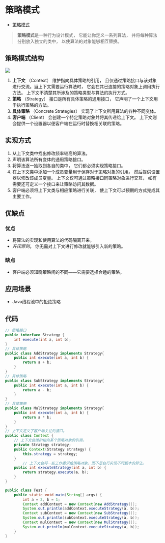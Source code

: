 # 策略模式

- [策略模式](https://refactoringguru.cn/design-patterns/strategy)

> **策略模式**是一种行为设计模式， 它能让你定义一系列算法， 并将每种算法分别放入独立的类中， 以使算法的对象能够相互替换。

## 策略模式结构

![](https://cdn.jsdelivr.net/gh/mouweng/FigureBed/img/202204121019364.png)

1. **上下文** （Context） 维护指向具体策略的引用， 且仅通过策略接口与该对象进行交流。当上下文需要运行算法时， 它会在其已连接的策略对象上调用执行方法。 上下文不清楚其所涉及的策略类型与算法的执行方式。
2. **策略** （Strategy） 接口是所有具体策略的通用接口， 它声明了一个上下文用于执行策略的方法。
3. **具体策略** （Concrete Strategies） 实现了上下文所用算法的各种不同变体。
4. **客户端** （Client） 会创建一个特定策略对象并将其传递给上下文。 上下文则会提供一个设置器以便客户端在运行时替换相关联的策略。

## 实现方式

1. 从上下文类中找出修改频率较高的算法。
2. 声明该算法所有变体的通用策略接口。
3. 将算法逐一抽取到各自的类中， 它们都必须实现策略接口。
4. 在上下文类中添加一个成员变量用于保存对于策略对象的引用。 然后提供设置器以修改该成员变量。 上下文仅可通过策略接口同策略对象进行交互， 如有需要还可定义一个接口来让策略访问其数据。
5. 客户端必须将上下文类与相应策略进行关联， 使上下文可以预期的方式完成其主要工作。

## 优缺点

### 优点

- 将算法的实现和使用算法的代码隔离开来。
- *开闭原则*。 你无需对上下文进行修改就能够引入新的策略。

### 缺点

- 客户端必须知晓策略间的不同——它需要选择合适的策略。

## 应用场景

- Java线程池中的拒绝策略

## 代码

```java
// 策略接口
public interface Strategy {
    int execute(int a, int b);
}
// 具体策略
public class AddStrategy implements Strategy{
    public int execute(int a, int b) {
        return a + b;
    }
}
// 具体策略
public class SubStrategy implements Strategy{
    public int execute(int a, int b) {
        return a - b;
    }
}
// 具体策略
public class MulStrategy implements Strategy{
    public int execute(int a, int b) {
        return a * b;
    }
}
// 上下文定义了客户端关注的接口。
public class Context {
    // 上下文会维护指向某个策略对象的引用。
    private Strategy strategy;
    public Context(Strategy strategy) {
        this.strategy = strategy;
    }
		// 上下文会将一些工作委派给策略对象，而不是自行实现不同版本的算法。
    public int executeStrategy(int a, int b) {
        return strategy.execute(a, b);
    }
}

public class Test {
    public static void main(String[] args) {
        int a = 2, b = 1;
        Context addContext = new Context(new AddStrategy());
        System.out.println(addContext.executeStrategy(a, b));
        Context subContext = new Context(new SubStrategy());
        System.out.println(subContext.executeStrategy(a, b));
        Context mulContext = new Context(new MulStrategy());
        System.out.println(mulContext.executeStrategy(a, b));
    }
}

```

